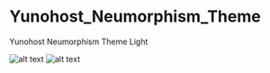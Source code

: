 # Yunohost_Neumorphism_Theme
Yunohost Neumorphism Theme Light

![alt text](https://ibb.co/mGnTPZv)
![alt text](https://ibb.co/ypm7Kqb)
